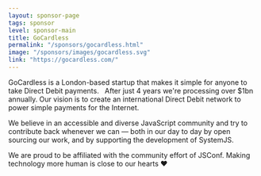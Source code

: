 ```yaml
---
layout: sponsor-page
tags: sponsor
level: sponsor-main
title: GoCardless
permalink: "/sponsors/gocardless.html"
image: "/sponsors/images/gocardless.svg"
link: "https://gocardless.com/"
---
```


GoCardless is a London-based startup that makes it simple for anyone to take Direct Debit payments.   After just 4 years we're processing over $1bn annually. Our vision is to create an international Direct Debit network to power simple payments for the Internet.

We believe in an accessible and diverse JavaScript community and try to contribute back whenever we can — both in our day to day by open sourcing our work, and by supporting the development of SystemJS.

We are proud to be affiliated with the community effort of JSConf. Making technology more human is close to our hearts ♥